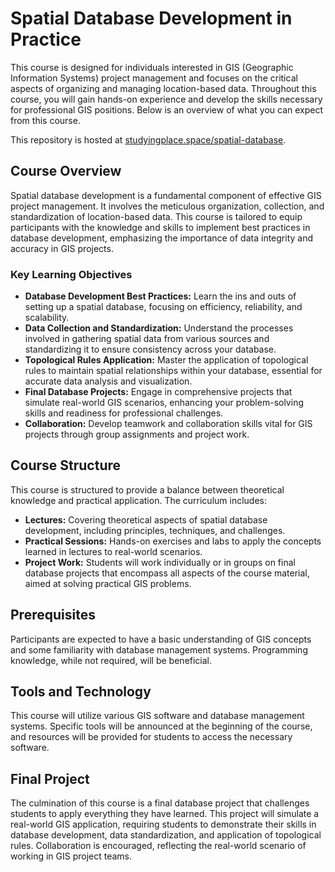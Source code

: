 # Spatial Database Development in Practice

This course is designed for individuals interested in GIS (Geographic Information Systems) project management and focuses on the critical aspects of organizing and managing location-based data. Throughout this course, you will gain hands-on experience and develop the skills necessary for professional GIS positions. Below is an overview of what you can expect from this course.

This repository is hosted at [studyingplace.space/spatial-database](https://studyingplace.space/spatial-database).

## Course Overview

Spatial database development is a fundamental component of effective GIS project management. It involves the meticulous organization, collection, and standardization of location-based data. This course is tailored to equip participants with the knowledge and skills to implement best practices in database development, emphasizing the importance of data integrity and accuracy in GIS projects.

### Key Learning Objectives

- **Database Development Best Practices:** Learn the ins and outs of setting up a spatial database, focusing on efficiency, reliability, and scalability.
- **Data Collection and Standardization:** Understand the processes involved in gathering spatial data from various sources and standardizing it to ensure consistency across your database.
- **Topological Rules Application:** Master the application of topological rules to maintain spatial relationships within your database, essential for accurate data analysis and visualization.
- **Final Database Projects:** Engage in comprehensive projects that simulate real-world GIS scenarios, enhancing your problem-solving skills and readiness for professional challenges.
- **Collaboration:** Develop teamwork and collaboration skills vital for GIS projects through group assignments and project work.

## Course Structure

This course is structured to provide a balance between theoretical knowledge and practical application. The curriculum includes:

- **Lectures:** Covering theoretical aspects of spatial database development, including principles, techniques, and challenges.
- **Practical Sessions:** Hands-on exercises and labs to apply the concepts learned in lectures to real-world scenarios.
- **Project Work:** Students will work individually or in groups on final database projects that encompass all aspects of the course material, aimed at solving practical GIS problems.

## Prerequisites

Participants are expected to have a basic understanding of GIS concepts and some familiarity with database management systems. Programming knowledge, while not required, will be beneficial.

## Tools and Technology

This course will utilize various GIS software and database management systems. Specific tools will be announced at the beginning of the course, and resources will be provided for students to access the necessary software.

## Final Project

The culmination of this course is a final database project that challenges students to apply everything they have learned. This project will simulate a real-world GIS application, requiring students to demonstrate their skills in database development, data standardization, and application of topological rules. Collaboration is encouraged, reflecting the real-world scenario of working in GIS project teams.

